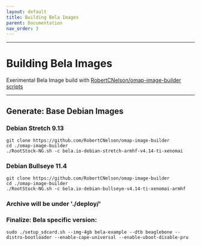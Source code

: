```yaml
---
layout: default
title: Building Bela Images
parent: Documentation
nav_order: 3
---
```

---
# Building Bela Images
Exerimental Bela Image build with [RobertCNelson/omap-image-builder scripts](https://github.com/RobertCNelson/omap-image-builder)

---
## **Generate**: Base Debian Images
 
 
### Debian Stretch 9.13

    git clone https://github.com/RobertCNelson/omap-image-builder
    cd ./omap-image-builder
    ./RootStock-NG.sh -c bela.io-debian-stretch-armhf-v4.14-ti-xenomai
    
    
### Debian Bullseye 11.4

    git clone https://github.com/RobertCNelson/omap-image-builder
    cd ./omap-image-builder
    ./RootStock-NG.sh -c bela.io-debian-bullseye-v4.14-ti-xenomai-armhf
        
    

### Archive will be under './deploy/'

### Finalize: Bela specific version:

    sudo ./setup_sdcard.sh --img-4gb bela-example --dtb beaglebone --distro-bootloader --enable-cape-universal --enable-uboot-disable-pru


